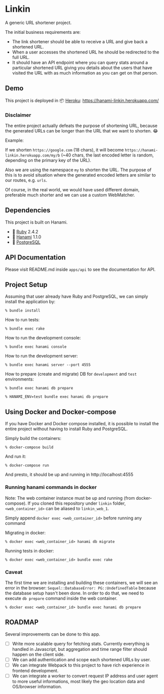 # Linkin

A generic URL shortener project.

The initial business requirements are:
* The link shortener should be able to receive a URL and give back a shortened URL.
* When a user accesses the shortened URL he should be redirected to the full URL.
* It should have an API endpoint where you can query stats around a particular shortened URL giving you details about the users that have visited the URL with as much information as you can get on that person.

## Demo

This project is deployed in 📦 [Heroku](https://www.heroku.com/): https://hanami-linkin.herokuapp.com/

### Disclaimer

The entire project actually defeats the purpose of shortening URL, because the generated URLs can be longer than the URL that we want to shorten. 😂

Example:

If we shorten `https://google.com` (18 chars), it will become `https://hanami-linkin.herokuapp.com/my/b` (~40 chars, the last encoded letter is random, depending on the primary key of the URL).

Also we are using the namespace `my` to shorten the URL. The purpose of this is to avoid situation where the generated encoded letters are similar to our routes, e.g. `urls`.

Of course, in the real world, we would have used different domain, preferable much shorter and we can use a custom WebMatcher.

## Dependencies

This project is built on Hanami.
* 💎 [Ruby](https://www.ruby-lang.org/en/) 2.4.2
* 🌸 [Hanami](http://hanamirb.org/) 1.1.0
* 🐘 [PostgreSQL](https://www.postgresql.org/)

## API Documentation

Please visit README.md inside `apps/api` to see the documentation for API.

## Project Setup

Assuming that user already have Ruby and PostgreSQL, we can simply install the application by:

```
% bundle install
```

How to run tests:

```
% bundle exec rake
```

How to run the development console:

```
% bundle exec hanami console
```

How to run the development server:

```
% bundle exec hanami server --port 4555
```

How to prepare (create and migrate) DB for `development` and `test` environments:

```
% bundle exec hanami db prepare

% HANAMI_ENV=test bundle exec hanami db prepare
```

## Using Docker and Docker-compose

If you have Docker and Docker compose installed, it is possible to install the entire project without having to install Ruby and PostgreSQL.

Simply build the containers:

```
% docker-compose build
```

And run it:

```
% docker-compose run
```

And presto, it should be up and running in http://localhost:4555

### Running hanami commands in docker

Note: The web container instance must be up and running (from docker-compose).
If you cloned this repository under `linkin` folder, `<web_container_id>` can be aliased to `linkin_web_1`.

Simply append `docker exec <web_container_id>` before running any command

Migrating in docker:

```
% docker exec <web_container_id> hanami db migrate
```

Running tests in docker:

```
% docker exec <web_container_id> bundle exec rake
```

### Caveat

The first time we are installing and building these containers, we will see an error in the browser: `Sequel::DatabaseError: PG::UndefinedTable` because the database setup hasn't been done.
In order to do that, we need to execute `db prepare` command inside the web container.

```
% docker exec <web_container_id> bundle exec hanami db prepare
```

## ROADMAP

Several improvements can be done to this app.

- [ ] Write more scalable query for fetching stats. Currently everything is handled in Javascript, but aggregation and time range filter should happen on the client side.
- [ ] We can add authentication and scope each shortened URLs by user.
- [ ] We can integrate Webpack to this project to have rich experience in frontend development.
- [ ] We can integrate a worker to convert request IP address and user agent to more useful informations, most likely the geo location data and OS/browser information.
